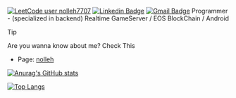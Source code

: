 [![LeetCode user nolleh7707](https://img.shields.io/badge/dynamic/json?style=flat&labelColor=black&color=%23ffa116&label=Solved&query=solvedOverTotal&url=https%3A%2F%2Fleetcode-badge.vercel.app%2Fapi%2Fusers%2Fnolleh7707&logo=leetcode&logoColor=yellow)](https://leetcode.com/nolleh7707/)
[![Linkedin Badge](https://img.shields.io/badge/-LinkedIn-blue?style=flat-square&logo=Linkedin&logoColor=white&link=https://www.linkedin.com/in/%EA%B2%BD%EB%AF%B8-%EA%B9%80-a9805a82/)](https://www.linkedin.com/in/%EA%B2%BD%EB%AF%B8-%EA%B9%80-a9805a82/)
[![Gmail Badge](https://img.shields.io/badge/Gmail-d14836?style=flat-square&logo=Gmail&logoColor=white&link=mailto:nolleh7707@gmail.com)](mailto:nolleh7707@gmail.com)
Programmer - (specialized in backend) Realtime GameServer / EOS BlockChain / Android  

> [!Tip]  
> 
> Are you wanna know about me?
> Check This 
> - Page: [nolleh](https://nolleh.vercel.app)


[![Anurag's GitHub stats](https://stats-pipe.vercel.app/stats?username=nolleh&show_icons=true&theme=dark)](https://github.com/nolleh)

[![Top Langs](https://stats-pipe.vercel.app/stats/top-langs/?username=nolleh&theme=dark&exclude_repo=nolleh.github.io)](https://github.com/nolleh)
